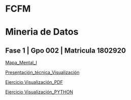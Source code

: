 # FCFM

# Mineria de Datos 

## Fase 1 | Gpo 002 | Matricula 1802920

[Mapa_Mental_I](https://github.com/KarinaJrz/Mineria_Datos/blob/master/MapaMental_1_1802920.pdf)

[Presentación_técnica_Visualización](https://github.com/PilarAbigailMendozaAlvarez/Mineria-de-Datos-Agosto-2020---Enero-2021/blob/master/Presentacion_Visualizacion%20de%20datos_002.pdf)

[Ejercicio Visualización_PDF](https://github.com/PilarAbigailMendozaAlvarez/Mineria-de-Datos-Agosto-2020---Enero-2021/blob/master/Ejemplo_Visualizaci%C3%B3n%20de%20datos_002.pdf)

[Ejercicio Visualización_PYTHON](https://github.com/PilarAbigailMendozaAlvarez/Mineria-de-Datos-Agosto-2020---Enero-2021/blob/master/Visualizaci%C3%B3n.ipynb)
